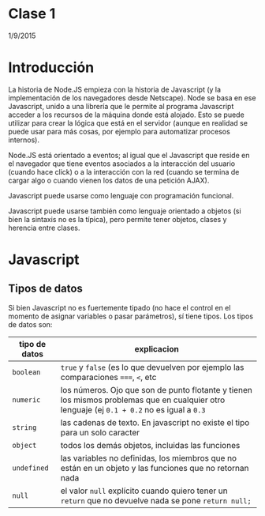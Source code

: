 # Clase 1
1/9/2015

# Introducción

La historia de Node.JS empieza con la historia de Javascript (y la implementación de los navegadores desde Netscape). 
Node se basa en ese Javascript, unido a una librería que le permite al programa Javascript acceder 
a los recursos de la máquina donde está alojado. 
Esto se puede utilizar para crear la lógica que está en el servidor 
(aunque en realidad se puede usar para más cosas, por ejemplo para automatizar procesos internos). 

Node.JS está orientado a eventos; al igual que el Javascript que reside en el navegador que tiene eventos asociados
a la interacción del usuario (cuando hace click) o a la interacción con la red (cuando se termina de cargar algo o 
cuando vienen los datos de una petición AJAX). 

Javascript puede usarse como lenguaje con programación funcional.

Javascript puede usarse también como lenguaje orientado a objetos (si bien la sintaxis no es la típica), 
pero permite tener objetos, clases y herencia entre clases.

# Javascript

## Tipos de datos
Si bien Javascript no es fuertemente tipado (no hace el control en el momento de asignar variables o pasar parámetros), sí tiene tipos. Los tipos de datos son:

tipo de datos | explicacion
--------------|------------
`boolean`     | `true` y `false` (es lo que devuelven por ejemplo las comparaciones `===`, `<`, etc
`numeric`     | los números. Ojo que son de punto flotante y tienen los mismos problemas que en cualquier otro lenguaje (ej `0.1 + 0.2` no es igual a `0.3`
`string`      | las cadenas de texto. En javascript no existe el tipo para un solo caracter
`object`      | todos los demás objetos, incluidas las funciones
`undefined`   | las variables no definidas, los miembros que no están en un objeto y las funciones que no retornan nada
`null`        | el valor `null` explícito cuando quiero tener un `return` que no devuelve nada se pone `return null;`

